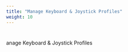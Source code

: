 ```yaml
---
title: "Manage Keyboard & Joystick Profiles"
weight: 10
---
```

# 
anage Keyboard & Joystick Profiles
